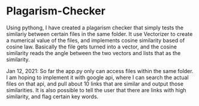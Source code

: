 # Plagarism-Checker

Using pythong, I have created a plagarism checker that simply tests the similariy between certain files in the same folder. It use Vectorizer to create a numerical value of the files, and implements cosine similarity based of cosine law. Basically the file gets turned into a vector, and the cosine similarity reads the angle between the two vectors and lists that as the similarity. 

Jan 12, 2021:
  So far the app.py only can access files within the same folder. I am hoping to implement it with google api, where I can search the actual files on that api, and pull about 10 links that are similar and output those similarities. It is also possible to tell the user that there are links with high similarity, and flag certain key words.
